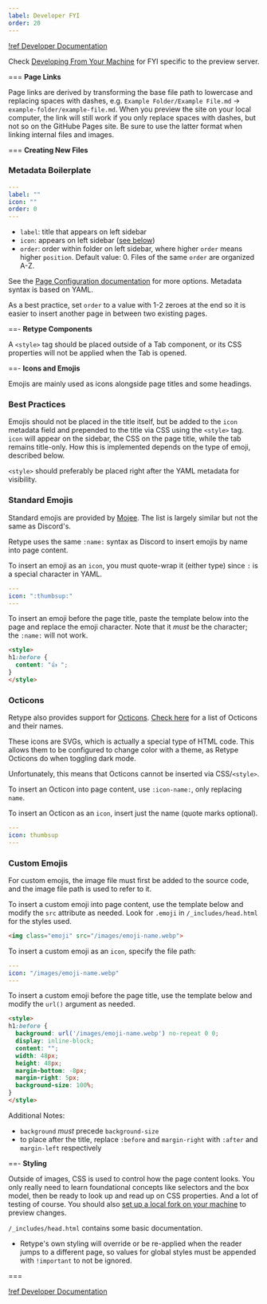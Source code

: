 ```yaml
---
label: Developer FYI
order: 20
---
```


[!ref Developer Documentation](/docs/index.md)

Check [Developing From Your Machine](/docs/local-dev.md) for FYI specific to the preview server.

=== **Page Links**

Page links are derived by transforming the base file path to lowercase and replacing spaces with dashes, e.g. `Example Folder/Example File.md` -> `example-folder/example-file.md`. When you preview the site on your local computer, the link will still work if you only replace spaces with dashes, but not so on the GitHube Pages site. Be sure to use the latter format when linking internal files and images.

=== **Creating New Files**

### Metadata Boilerplate

```yml
---
label: ""
icon: ""
order: 0
---
```
- `label`: title that appears on left sidebar
- `icon`: appears on left sidebar ([see below](#icons-and-emojis))
- `order`: order within folder on left sidebar, where higher `order` means higher `position`. Default value: 0. Files of the same `order` are organized A-Z.

See the [Page Configuration documentation](https://retype.com/configuration/page/) for more options. Metadata syntax is based on YAML.

As a best practice, set `order` to a value with 1-2 zeroes at the end so it is easier to insert another page in between two existing pages.

==- **Retype Components**

A `<style>` tag should be placed outside of a Tab component, or its CSS properties will not be applied when the Tab is opened.

==- **Icons and Emojis**

Emojis are mainly used as icons alongside page titles and some headings.

### Best Practices

Emojis should not be placed in the title itself, but be added to the `icon` metadata field and prepended to the title via CSS using the `<style>` tag. `icon` will appear on the sidebar, the CSS on the page title, while the tab remains title-only. How this is implemented depends on the type of emoji, described below.

`<style>` should preferably be placed right after the YAML metadata for visibility.

### Standard Emojis

Standard emojis are provided by [Mojee](https://mojee.io/emojis/). The list is largely similar but not the same as Discord's.

Retype uses the same `:name:` syntax as Discord to insert emojis by name into page content.

To insert an emoji as an `icon`, you must quote-wrap it (either type) since `:` is a special character in YAML.

```yaml
---
icon: ":thumbsup:"
---
```

To insert an emoji before the page title, paste the template below into the page and replace the emoji character. Note that it *must* be the character; the `:name:` will not work.

```html
<style>
h1:before { 
  content: "👍 ";
}
</style>
```

### Octicons

Retype also provides support for [Octicons](https://retype.com/components/octicons/). [Check here](https://primer.github.io/octicons/) for a list of Octicons and their names.

These icons are SVGs, which is actually a special type of HTML code. This allows them to be configured to change color with a theme, as Retype Octicons do when toggling dark mode.

Unfortunately, this means that Octicons cannot be inserted via CSS/`<style>`.

To insert an Octicon into page content, use `:icon-name:`, only replacing `name`.

To insert an Octicon as an `icon`, insert just the name (quote marks optional).

```yaml
---
icon: thumbsup
---
```

### Custom Emojis

For custom emojis, the image file must first be added to the source code, and the image file path is used to refer to it.

To insert a custom emoji into page content, use the template below and modify the `src` attribute as needed. Look for `.emoji` in `/_includes/head.html` for the styles used.

```md
<img class="emoji" src="/images/emoji-name.webp">
```

To insert a custom emoji as an `icon`, specify the file path:

```yaml
---
icon: "/images/emoji-name.webp"
---
```

To insert a custom emoji before the page title, use the template below and modify the `url()` argument as needed.

```html !#3
<style>
h1:before { 
  background: url('/images/emoji-name.webp') no-repeat 0 0;
  display: inline-block;
  content: "";
  width: 48px;
  height: 48px;
  margin-bottom: -8px;
  margin-right: 5px;
  background-size: 100%;
}
</style>
```

Additional Notes:
- `background` *must* precede `background-size`
- to place after the title, replace `:before` and `margin-right` with `:after` and `margin-left` respectively

==- **Styling**

Outside of images, CSS is used to control how the page content looks. You only really need to learn foundational concepts like selectors and the box model, then be ready to look up and read up on CSS properties. And a lot of testing of course. You should also [set up a local fork on your machine](/docs/local-dev) to preview changes.

`/_includes/head.html` contains some basic documentation.
- Retype's own styling will override or be re-applied when the reader jumps to a different page, so values for global styles must be appended with `!important` to not be ignored.

===

[!ref Developer Documentation](/docs/index.md)